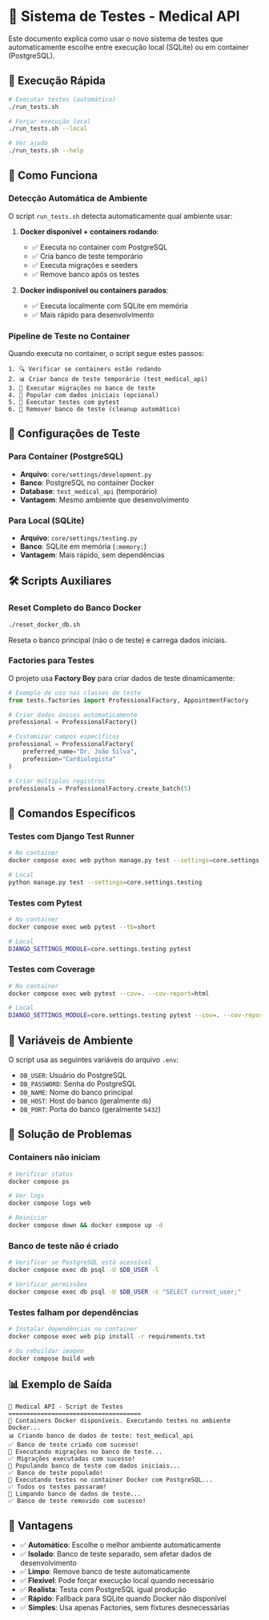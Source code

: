 # 🧪 Sistema de Testes - Medical API

Este documento explica como usar o novo sistema de testes que automaticamente escolhe entre execução local (SQLite) ou em container (PostgreSQL).

## 🚀 Execução Rápida

```bash
# Executar testes (automático)
./run_tests.sh

# Forçar execução local
./run_tests.sh --local

# Ver ajuda
./run_tests.sh --help
```

## 🔄 Como Funciona

### Detecção Automática de Ambiente

O script `run_tests.sh` detecta automaticamente qual ambiente usar:

1. **Docker disponível + containers rodando**: 
   - ✅ Executa no container com PostgreSQL
   - ✅ Cria banco de teste temporário
   - ✅ Executa migrações e seeders
   - ✅ Remove banco após os testes

2. **Docker indisponível ou containers parados**:
   - ✅ Executa localmente com SQLite em memória
   - ✅ Mais rápido para desenvolvimento

### Pipeline de Teste no Container

Quando executa no container, o script segue estes passos:

```
1. 🔍 Verificar se containers estão rodando
2. 📊 Criar banco de teste temporário (test_medical_api)
3. 🔧 Executar migrações no banco de teste
4. 🌱 Popular com dados iniciais (opcional)
5. 🧪 Executar testes com pytest
6. 🧹 Remover banco de teste (cleanup automático)
```

## 📁 Configurações de Teste

### Para Container (PostgreSQL)
- **Arquivo**: `core/settings/development.py`
- **Banco**: PostgreSQL no container Docker
- **Database**: `test_medical_api` (temporário)
- **Vantagem**: Mesmo ambiente que desenvolvimento

### Para Local (SQLite)  
- **Arquivo**: `core/settings/testing.py`
- **Banco**: SQLite em memória (`:memory:`)
- **Vantagem**: Mais rápido, sem dependências

## 🛠️ Scripts Auxiliares

### Reset Completo do Banco Docker
```bash
./reset_docker_db.sh
```
Reseta o banco principal (não o de teste) e carrega dados iniciais.

### Factories para Testes
O projeto usa **Factory Boy** para criar dados de teste dinamicamente:

```python
# Exemplo de uso nas classes de teste
from tests.factories import ProfessionalFactory, AppointmentFactory

# Criar dados únicos automaticamente
professional = ProfessionalFactory()

# Customizar campos específicos
professional = ProfessionalFactory(
    preferred_name="Dr. João Silva",
    profession="Cardiologista"
)

# Criar múltiplos registros
professionals = ProfessionalFactory.create_batch(5)
```

## 🎯 Comandos Específicos

### Testes com Django Test Runner
```bash
# No container
docker compose exec web python manage.py test --settings=core.settings.development

# Local
python manage.py test --settings=core.settings.testing
```

### Testes com Pytest
```bash
# No container 
docker compose exec web pytest --tb=short

# Local
DJANGO_SETTINGS_MODULE=core.settings.testing pytest
```

### Testes com Coverage
```bash
# No container
docker compose exec web pytest --cov=. --cov-report=html

# Local  
DJANGO_SETTINGS_MODULE=core.settings.testing pytest --cov=. --cov-report=html
```

## 🔧 Variáveis de Ambiente

O script usa as seguintes variáveis do arquivo `.env`:

- `DB_USER`: Usuário do PostgreSQL
- `DB_PASSWORD`: Senha do PostgreSQL  
- `DB_NAME`: Nome do banco principal
- `DB_HOST`: Host do banco (geralmente `db`)
- `DB_PORT`: Porta do banco (geralmente `5432`)

## 🚨 Solução de Problemas

### Containers não iniciam
```bash
# Verificar status
docker compose ps

# Ver logs
docker compose logs web

# Reiniciar
docker compose down && docker compose up -d
```

### Banco de teste não é criado
```bash
# Verificar se PostgreSQL está acessível
docker compose exec db psql -U $DB_USER -l

# Verificar permissões
docker compose exec db psql -U $DB_USER -c "SELECT current_user;"
```

### Testes falham por dependências
```bash
# Instalar dependências no container
docker compose exec web pip install -r requirements.txt

# Ou rebuildar imagem
docker compose build web
```

## 📊 Exemplo de Saída

```
🏥 Medical API - Script de Testes
=====================================
🚀 Containers Docker disponíveis. Executando testes no ambiente Docker...
📊 Criando banco de dados de teste: test_medical_api
✅ Banco de teste criado com sucesso!
🔧 Executando migrações no banco de teste...
✅ Migrações executadas com sucesso!
🌱 Populando banco de teste com dados iniciais...
✅ Banco de teste populado!
🐳 Executando testes no container Docker com PostgreSQL...
✅ Todos os testes passaram!
🧹 Limpando banco de dados de teste...
✅ Banco de teste removido com sucesso!
```

## 🎉 Vantagens

- ✅ **Automático**: Escolhe o melhor ambiente automaticamente
- ✅ **Isolado**: Banco de teste separado, sem afetar dados de desenvolvimento
- ✅ **Limpo**: Remove banco de teste automaticamente
- ✅ **Flexível**: Pode forçar execução local quando necessário
- ✅ **Realista**: Testa com PostgreSQL igual produção
- ✅ **Rápido**: Fallback para SQLite quando Docker não disponível
- ✅ **Simples**: Usa apenas Factories, sem fixtures desnecessárias
